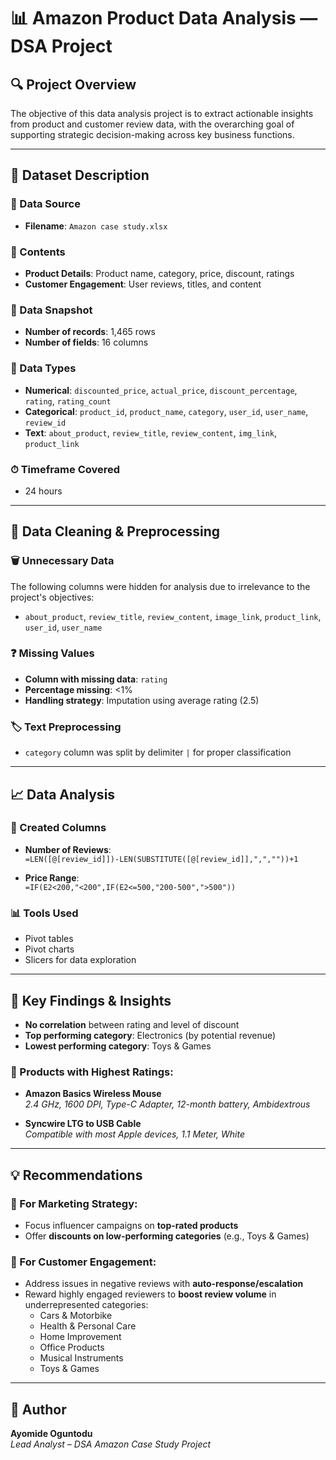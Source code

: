 
# 📊 Amazon Product Data Analysis — DSA Project

## 🔍 Project Overview

The objective of this data analysis project is to extract actionable insights from product and customer review data, with the overarching goal of supporting strategic decision-making across key business functions.

---

## 📁 Dataset Description

### 📌 Data Source

- **Filename**: `Amazon case study.xlsx`

### 🧾 Contents

- **Product Details**: Product name, category, price, discount, ratings
- **Customer Engagement**: User reviews, titles, and content

### 🔢 Data Snapshot

- **Number of records**: 1,465 rows
- **Number of fields**: 16 columns

### 🧬 Data Types

- **Numerical**: `discounted_price`, `actual_price`, `discount_percentage`, `rating`, `rating_count`
- **Categorical**: `product_id`, `product_name`, `category`, `user_id`, `user_name`, `review_id`
- **Text**: `about_product`, `review_title`, `review_content`, `img_link`, `product_link`

### ⏱ Timeframe Covered

- 24 hours

---

## 🧹 Data Cleaning & Preprocessing

### 🗑 Unnecessary Data

The following columns were hidden for analysis due to irrelevance to the project's objectives:
- `about_product`, `review_title`, `review_content`, `image_link`, `product_link`, `user_id`, `user_name`

### ❓ Missing Values

- **Column with missing data**: `rating`
- **Percentage missing**: <1%
- **Handling strategy**: Imputation using average rating (2.5)

### 🏷 Text Preprocessing

- `category` column was split by delimiter `|` for proper classification

---

## 📈 Data Analysis

### 🧮 Created Columns

- **Number of Reviews**:  
  `=LEN([@[review_id]])-LEN(SUBSTITUTE([@[review_id]],",",""))+1`

- **Price Range**:  
  `=IF(E2<200,"<200",IF(E2<=500,"200-500",">500"))`

### 📊 Tools Used

- Pivot tables
- Pivot charts
- Slicers for data exploration

---

## 📌 Key Findings & Insights

- **No correlation** between rating and level of discount
- **Top performing category**: Electronics (by potential revenue)
- **Lowest performing category**: Toys & Games

### 🌟 Products with Highest Ratings:

- **Amazon Basics Wireless Mouse**  
  _2.4 GHz, 1600 DPI, Type-C Adapter, 12-month battery, Ambidextrous_

- **Syncwire LTG to USB Cable**  
  _Compatible with most Apple devices, 1.1 Meter, White_

---

## 💡 Recommendations

### 📣 For Marketing Strategy:

- Focus influencer campaigns on **top-rated products**
- Offer **discounts on low-performing categories** (e.g., Toys & Games)

### 👥 For Customer Engagement:

- Address issues in negative reviews with **auto-response/escalation**
- Reward highly engaged reviewers to **boost review volume** in underrepresented categories:
  - Cars & Motorbike
  - Health & Personal Care
  - Home Improvement
  - Office Products
  - Musical Instruments
  - Toys & Games

---

## 🧠 Author

**Ayomide Oguntodu**  
_Lead Analyst – DSA Amazon Case Study Project_

